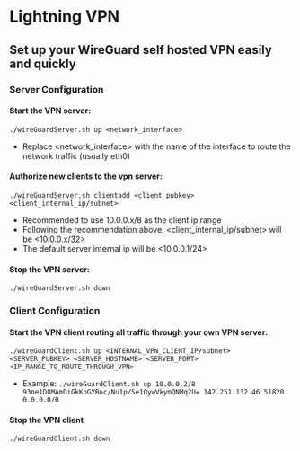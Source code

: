 # Lightning VPN
## Set up your WireGuard self hosted VPN easily and quickly

### Server Configuration

#### Start the VPN server:
```
./wireGuardServer.sh up <network_interface>
```
* Replace <network_interface> with the name of the interface to route the network traffic (usually eth0)

#### Authorize new clients to the vpn server:
```
./wireGuardServer.sh clientadd <client_pubkey> <client_internal_ip/subnet>
```
* Recommended to use 10.0.0.x/8 as the client ip range
* Following the recommendation above, <client_internal_ip/subnet> will be <10.0.0.x/32>
* The default server internal ip will be <10.0.0.1/24>

#### Stop the VPN server:
```
./wireGuardServer.sh down
```

### Client Configuration

#### Start the VPN client routing all traffic through your own VPN server:
```
./wireGuardClient.sh up <INTERNAL_VPN_CLIENT_IP/subnet> <SERVER_PUBKEY> <SERVER_HOSTNAME> <SERVER_PORT> <IP_RANGE_TO_ROUTE_THROUGH_VPN>
```
* Example: ```./wireGuardClient.sh up 10.0.0.2/8 93ne1D8MAmDiGkKoGYBoc/Nu1p/Se1QywVkymQNMq2U= 142.251.132.46 51820 0.0.0.0/0```

#### Stop the VPN client
```
./wireGuardClient.sh down
```

